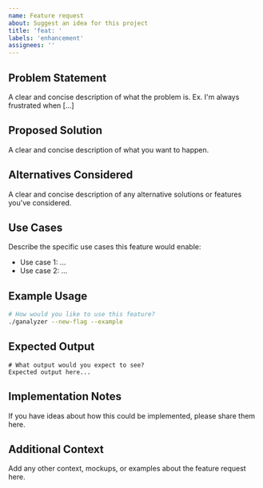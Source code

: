 ```yaml
---
name: Feature request
about: Suggest an idea for this project
title: 'feat: '
labels: 'enhancement'
assignees: ''
---
```


## Problem Statement
A clear and concise description of what the problem is. Ex. I'm always frustrated when [...]

## Proposed Solution
A clear and concise description of what you want to happen.

## Alternatives Considered
A clear and concise description of any alternative solutions or features you've considered.

## Use Cases
Describe the specific use cases this feature would enable:
- Use case 1: ...
- Use case 2: ...

## Example Usage
```bash
# How would you like to use this feature?
./ganalyzer --new-flag --example
```

## Expected Output
```
# What output would you expect to see?
Expected output here...
```

## Implementation Notes
If you have ideas about how this could be implemented, please share them here.

## Additional Context
Add any other context, mockups, or examples about the feature request here.